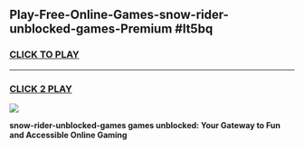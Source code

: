 
## Play-Free-Online-Games-snow-rider-unblocked-games-Premium #lt5bq
<h3>
<a href="https://premium.freeplayer.one?title=snow-rider-unblocked-games&ref=8M">CLICK TO PLAY</a></h3>
<hr>

<h3>
<a href="https://premium.freeplayer.one?title=snow-rider-unblocked-games&ref=8M">CLICK 2 PLAY</a>
  
</h3>

<a href="https://premium.freeplayer.one?title=snow-rider-unblocked-games&ref=8M"><img src="https://clearcache.store/games.png"></a>


**snow-rider-unblocked-games games unblocked: Your Gateway to Fun and Accessible Online Gaming**
